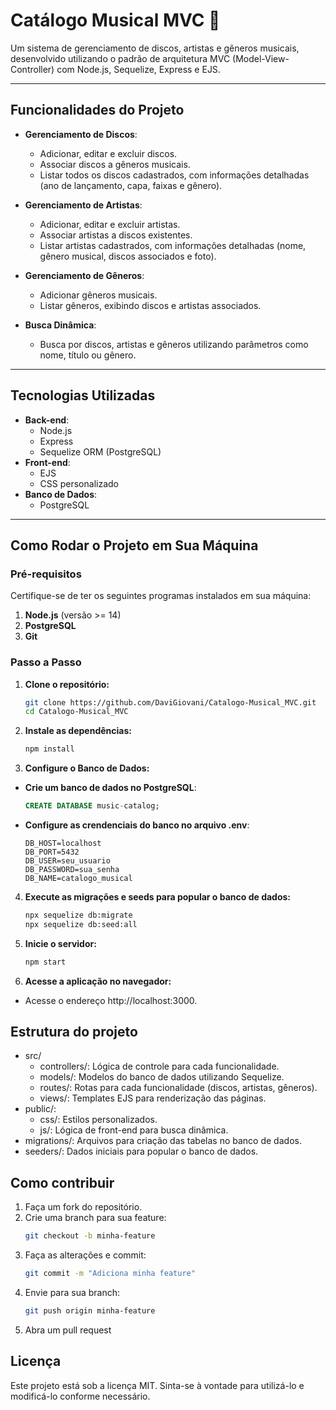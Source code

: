 # Catálogo Musical MVC 🎵

Um sistema de gerenciamento de discos, artistas e gêneros musicais, desenvolvido utilizando o padrão de arquitetura MVC (Model-View-Controller) com Node.js, Sequelize, Express e EJS.

---

## Funcionalidades do Projeto

- **Gerenciamento de Discos**:
  - Adicionar, editar e excluir discos.
  - Associar discos a gêneros musicais.
  - Listar todos os discos cadastrados, com informações detalhadas (ano de lançamento, capa, faixas e gênero).

- **Gerenciamento de Artistas**:
  - Adicionar, editar e excluir artistas.
  - Associar artistas a discos existentes.
  - Listar artistas cadastrados, com informações detalhadas (nome, gênero musical, discos associados e foto).

- **Gerenciamento de Gêneros**:
  - Adicionar gêneros musicais.
  - Listar gêneros, exibindo discos e artistas associados.

- **Busca Dinâmica**:
  - Busca por discos, artistas e gêneros utilizando parâmetros como nome, título ou gênero.

---

## Tecnologias Utilizadas

- **Back-end**:
  - Node.js
  - Express
  - Sequelize ORM (PostgreSQL)
- **Front-end**:
  - EJS
  - CSS personalizado
- **Banco de Dados**:
  - PostgreSQL

---

## Como Rodar o Projeto em Sua Máquina

### Pré-requisitos

Certifique-se de ter os seguintes programas instalados em sua máquina:
1. **Node.js** (versão >= 14)
2. **PostgreSQL**
3. **Git**

### Passo a Passo

1. **Clone o repositório:**
   ```bash
   git clone https://github.com/DaviGiovani/Catalogo-Musical_MVC.git
   cd Catalogo-Musical_MVC

2. **Instale as dependências:**
   ```bash
   npm install
   
3. **Configure o Banco de Dados:**
- **Crie um banco de dados no PostgreSQL**:
   ```sql
   CREATE DATABASE music-catalog;
- **Configure as crendenciais do banco no arquivo .env**:
  ```env
  DB_HOST=localhost
  DB_PORT=5432
  DB_USER=seu_usuario
  DB_PASSWORD=sua_senha
  DB_NAME=catalogo_musical

4. **Execute as migrações e seeds para popular o banco de dados:**
   ```bash
   npx sequelize db:migrate
   npx sequelize db:seed:all

5. **Inicie o servidor:**
   ```bash
   npm start

6. **Acesse a aplicação no navegador:**
- Acesse o endereço http://localhost:3000.

## Estrutura do projeto
- src/
  - controllers/: Lógica de controle para cada funcionalidade.
  - models/: Modelos do banco de dados utilizando Sequelize.
  - routes/: Rotas para cada funcionalidade (discos, artistas, gêneros).
  - views/: Templates EJS para renderização das páginas.
- public/:
  - css/: Estilos personalizados.
  - js/: Lógica de front-end para busca dinâmica.
- migrations/: Arquivos para criação das tabelas no banco de dados.
- seeders/: Dados iniciais para popular o banco de dados.

## Como contribuir

1. Faça um fork do repositório.
2. Crie uma branch para sua feature:
   ```bash
   git checkout -b minha-feature
3. Faça as alterações e commit:
    ```bash
   git commit -m "Adiciona minha feature"
4. Envie para sua branch:
   ```bash
   git push origin minha-feature
5. Abra um pull request

## Licença

Este projeto está sob a licença MIT. Sinta-se à vontade para utilizá-lo e modificá-lo conforme necessário.


